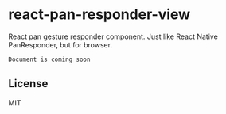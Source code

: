 # react-pan-responder-view

React pan gesture responder component. Just like React Native PanResponder, but for browser.

    Document is coming soon

## License

MIT
